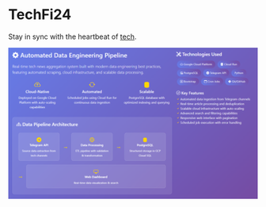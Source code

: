 # TechFi24

Stay in sync with the heartbeat of [tech](https://techfi24.onrender.com).

![Alt text](static/PipelineArch.png)
